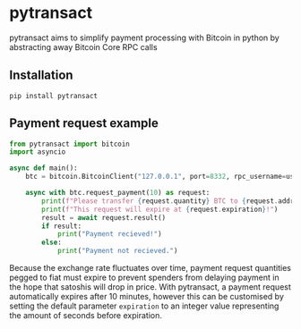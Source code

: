 # pytransact
pytransact aims to simplify payment processing with Bitcoin in python by abstracting away Bitcoin Core RPC calls

## Installation

```
pip install pytransact
```

## Payment request example

```python
from pytransact import bitcoin
import asyncio

async def main():
    btc = bitcoin.BitcoinClient("127.0.0.1", port=8332, rpc_username=username, rpc_password=password)

    async with btc.request_payment(10) as request:
        print(f"Please transfer {request.quantity} BTC to {request.address}.")
        print(f"This request will expire at {request.expiration}!")
        result = await request.result()
        if result:
            print("Payment recieved!")
        else:
            print("Payment not recieved.")
```

Because the exchange rate fluctuates over time, payment request quantities pegged to fiat must expire to prevent spenders from delaying payment in the hope that satoshis will drop in price. With pytransact, a payment request automatically expires after 10 minutes, however this can be customised by setting the default parameter `expiration` to an integer value representing the amount of seconds before expiration.